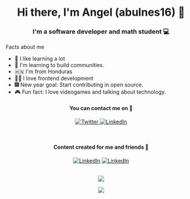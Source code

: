 <h1 align="center"> Hi there, I'm Angel (abulnes16) 👋 </h1>

<h3 align="center"> I'm a software developer and math student 💻</h3>

Facts about me

- :pencil: I like learning a lot 
- :handshake: I'm learning to build communities.
- :honduras: I'm from Honduras 
- :man_technologist: I love frontend development
- :fireworks: New year goal: Start contributing in open source.
- :video_game: Fun fact: I love videogames and talking about technology.


<h4 align="center"><strong>You can contact me on 📱</strong></h4>
<p align="center">
<a href="https://twitter.com/abulnes16" target="_blank"><img alt="Twitter" src="https://img.shields.io/badge/twitter-%231DA1F2.svg?&style=for-the-badge&logo=twitter&logoColor=white" />
</a> 
<a href="https://www.linkedin.com/in/angel-bulnes16/" target="_blank"><img alt="LinkedIn" src="https://img.shields.io/badge/linkedin-%230077B5.svg?&style=for-the-badge&logo=linkedin&logoColor=white" /></a> 
</p>

<br>

<h4 align="center"><strong>Content created for me and friends 🥳</strong></h4>
<p align="center">
<a href="https://medium.com/@abulnes16" target="_blank"><img alt="LinkedIn" src="https://img.shields.io/badge/medium-%2312100E.svg?&style=for-the-badge&logo=medium&logoColor=white?style=for-the-badge" /></a> 
<a href="https://www.youtube.com/c/MacaoTech/videos" target="_blank"><img alt="LinkedIn" src="https://img.shields.io/badge/youtube-%23FF0000.svg?&style=for-the-badge&logo=youtube&logoColor=white" /></a> 


<br/>
<br/>

<p align='center'>
  <a href="https://github.com/anuraghazra/github-readme-stats">
  <!-- Change the `github-readme-stats.anuraghazra1.vercel.app` to `github-readme-stats.vercel.app`  -->
 <img align="center" src="https://github-readme-stats.anuraghazra1.vercel.app/api/top-langs/?username=abulnes16&layout=compact&count_private=true" />
</a>
</p>

<p align='center'>
  <a href="https://github.com/anuraghazra/github-readme-stats">
  <!-- Change the `github-readme-stats.anuraghazra1.vercel.app` to `github-readme-stats.vercel.app`  -->
  <img align="center" src="https://github-readme-stats.vercel.app/api?username=abulnes16" />
</a>
</p>




[medium]: https://medium.com/@abulnes16